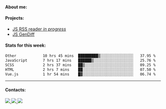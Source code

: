 #### About me:

#### Projects:
- [JS RSS reader *in progress*](https://github.com/GKoil/frontend-project-lvl3)
- [JS GenDiff](https://github.com/GKoil/GenDiff)

#### Stats for this week:
<!--START_SECTION:waka-->

```txt
Other            10 hrs 45 mins  █████████▒░░░░░░░░░░░░░░░   37.95 %
JavaScript       7 hrs 17 mins   ██████▒░░░░░░░░░░░░░░░░░░   25.76 %
SCSS             2 hrs 37 mins   ██▒░░░░░░░░░░░░░░░░░░░░░░   09.25 %
HTML             2 hrs 7 mins    ██░░░░░░░░░░░░░░░░░░░░░░░   07.50 %
Vue.js           1 hr 54 mins    █▓░░░░░░░░░░░░░░░░░░░░░░░   06.74 %
```

<!--END_SECTION:waka-->
---
#### Contacts:

<a target='_blank' title='LinkedIn' href="https://www.linkedin.com/in/gkoil/">
  <img src="https://img.shields.io/badge/LinkedIn-0077B5?style=for-the-badge&logo=linkedin&logoColor=white" />
</a>
<a target='_blank' title='Telegram' href="https://t.me/gkoil">
  <img src="https://img.shields.io/badge/Telegram-2CA5E0?style=for-the-badge&logo=telegram&logoColor=white" />
</a>
<a target='_blank' title='Gmail' href="mailto: gk.grigorev@gmail.com">
  <img src="https://img.shields.io/badge/Gmail-D14836?style=for-the-badge&logo=gmail&logoColor=white" />
</a>

